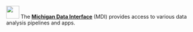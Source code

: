 <img 
    src="logo/portal_blur.png" 
    height="35px" 
    style="animation: rotatePortal 1s 1 linear;" 
/> 
The 
<strong><a href="https://midataint.github.io/" target="_mdi_docs">Michigan Data Interface</a></strong> (MDI)
provides access to various data analysis pipelines and apps.
